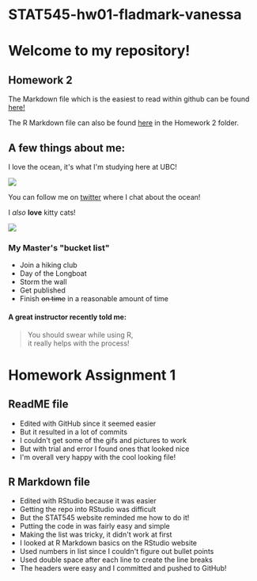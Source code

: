 # STAT545-hw01-fladmark-vanessa

# Welcome to my repository!

## Homework 2

The Markdown file which is the easiest to read within github can be found [here!](https://github.com/vanflad/STAT545-hw-fladmark-vanessa/blob/master/Homework2/hw02.md)  

The R Markdown file can also be found [here](https://github.com/vanflad/STAT545-hw-fladmark-vanessa/blob/master/Homework2/hw02.Rmd) in the Homework 2 folder.

## A few things about me:

I love the ocean, it's what I'm studying here at UBC!

![](https://media.giphy.com/media/3oz8xur099boo4N9aU/source.gif)

You can follow me on [twitter](https://twitter.com/FladmarkVanessa) where I chat about the ocean!

I *also* **love** kitty cats!

![](http://domesticcatworld.com/wp-content/uploads/2013/01/2-Tabby-cats.jpg)

### My Master's "bucket list"
- Join a hiking club
- Day of the Longboat
- Storm the wall
- Get published
- Finish ~~on time~~ in a reasonable amount of time

#### A great instructor recently told me:
>You should swear while using R,  
it really helps with the process!

# Homework Assignment 1

## ReadME file

- Edited with GitHub since it seemed easier
- But it resulted in a lot of commits
- I couldn't get some of the gifs and pictures to work
- But with trial and error I found ones that looked nice
- I'm overall very happy with the cool looking file!

## R Markdown file

- Edited with RStudio because it was easier
- Getting the repo into RStudio was difficult
- But the STAT545 website reminded me how to do it!
- Putting the code in was fairly easy and simple
- Making the list was tricky, it didn't work at first
- I looked at R Markdown basics on the RStudio website
- Used numbers in list since I couldn't figure out bullet points
- Used double space after each line to create the line breaks
- The headers were easy and I committed and pushed to GitHub!
